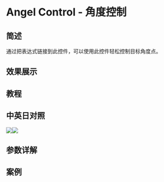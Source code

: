 # Angel Control - 角度控制

## 简述

通过把表达式链接到此控件，可以使用此控件轻松控制目标角度点。

## 效果展示

## 教程

## 中英日对照

![](https://mir.yuelili.com/wp-content/uploads/user/AE/effects/AE-Effects-Expression-Controls-Angel_Control.png)![](https://mir.yuelili.com/wp-content/uploads/user/AE/effects/AE-Effects-Expression-Controls-Angel_Control_cn.png)

## 参数详解

## 案例
